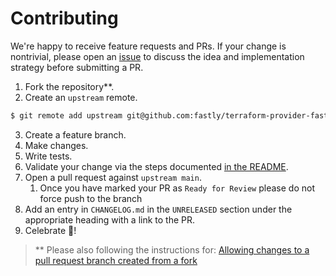 # Contributing

We're happy to receive feature requests and PRs. If your change is nontrivial,
please open an [issue](https://github.com/fastly/terraform-provider-fastly/issues/new) to discuss the
idea and implementation strategy before submitting a PR.

1. Fork the repository**.
2. Create an `upstream` remote.
```bash
$ git remote add upstream git@github.com:fastly/terraform-provider-fastly.git
```
3. Create a feature branch.
4. Make changes.
5. Write tests.
6. Validate your change via the steps documented [in the README](./README.md#testing).
7. Open a pull request against `upstream main`.
    1. Once you have marked your PR as `Ready for Review` please do not force push to the branch
8. Add an entry in `CHANGELOG.md` in the `UNRELEASED` section under the appropriate heading with a link to the PR.
9. Celebrate :tada:!

> ** Please also following the instructions for: [Allowing changes to a pull request branch created from a fork](https://docs.github.com/en/pull-requests/collaborating-with-pull-requests/working-with-forks/allowing-changes-to-a-pull-request-branch-created-from-a-fork)
